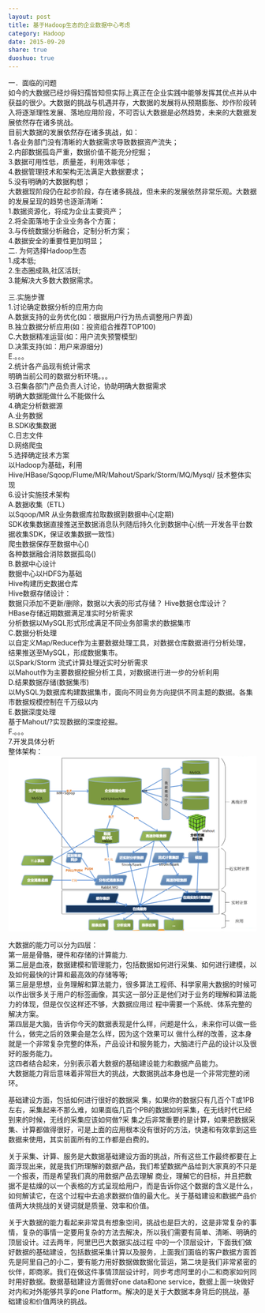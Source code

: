 ```yaml
---
layout: post
title: 基于Hadoop生态的企业数据中心考虑
category: Hadoop
date: 2015-09-20
share: true
duoshuo: true
---
```


一．面临的问题  
如今的大数据已经炒得妇孺皆知但实际上真正在企业实践中能够发挥其优点并从中获益的很少。大数据的挑战与机遇并存，大数据的发展将从预期膨胀、炒作阶段转入将逐渐理性发展、落地应用阶段，不可否认大数据是必然趋势，未来的大数据发展依然存在诸多挑战。   
目前大数据的发展依然存在诸多挑战，如：  
1.各业务部门没有清晰的大数据需求导致数据资产流失；  
2.内部数据孤岛严重，数据价值不能充分挖掘；  
3.数据可用性低，质量差，利用效率低；  
4.数据管理技术和架构无法满足大数据要求；  
5.没有明确的大数据构想；  
大数据现阶段仍在起步阶段，存在诸多挑战，但未来的发展依然非常乐观。大数据的发展呈现的趋势也逐渐清晰：  
1.数据资源化，将成为企业主要资产；  
2.将全面落地于企业业务各个方面；  
3.与传统数据分析融合，定制分析方案；  
4.数据安全的重要性更加明显；  
二. 为何选择Hadoop生态  
1.成本低;  
2.生态圈成熟,社区活跃;  
3.能解决大多数大数据需求。  
  
三.实施步骤  
1.讨论确定数据分析的应用方向  
A.数据支持的业务优化(如：根据用户行为热点调整用户界面)  
B.独立数据分析应用(如：投资组合推荐TOP100)  
C.大数据精准运营(如：用户流失预警模型)  
D.决策支持(如：用户来源细分)  
E.。。。  
2.统计各产品现有统计需求  
明确当前公司的数据分析环境。。。  
3.召集各部门产品负责人讨论，协助明确大数据需求  
明确大数据能做什么不能做什么  
4.确定分析数据源  
A.业务数据  
B.SDK收集数据  
C.日志文件  
D.网络爬虫  
5.选择确定技术方案  
以Hadoop为基础，利用Hive/HBase/Sqoop/Flume/MR/Mahout/Spark/Storm/MQ/Mysql/
技术整体实现  
6.设计实施技术架构  
A.数据收集（ETL）  
以Sqoop/MR 从业务数据库拉取数据到数据中心(定期)  
SDK收集数据直接推送至数据消息队列随后持久化到数据中心(统一开发各平台数据收集SDK，保证收集数据一致性)  
爬虫数据保存至数据中心()  
各种数据融合消除数据孤岛()  
B.数据中心设计  
数据中心以HDFS为基础  
Hive构建历史数据仓库  
	Hive数据存储设计：  
	数据只添加不更新/删除，数据以大表的形式存储？ Hive数据仓库设计？  
HBase存储近期数据满足准实时分析需求  
分析数据以MySQL形式形成满足不同业务部需求的数据集市  
C.数据分析处理  
	以自定义Map/Reduce作为主要数据处理工具，对数据仓库数据进行分析处理，结果推送至MySQL，形成数据集市。  
	以Spark/Storm 流式计算处理近实时分析需求  
	以Mahout作为主要数据挖掘分析工具，对数据进行进一步的分析利用  
D.结果数据存储(数据集市)  
	    以MySQL为数据库构建数据集市，面向不同业务方向提供不同主题的数据。各集市数据规模控制在千万级以内  
E.数据深度处理   
		基于Mahout/?实现数据的深度挖掘。  
F.。。。  
7.开发具体分析   
整体架构：  
![](/image/shujupingtaisheji.png)





大数据的能力可以分为四层：   
第一层是骨骼，硬件和存储的计算能力.  
第二层是血液，数据建模和管理能力，包括数据如何进行采集、如何进行建模，以及如何最快的计算和最高效的存储等等;   
第三层是思想，业务理解和算法能力，很多算法工程师、科学家用大数据的时候可以作出很多关于用户的标签画像，其实这一部分正是他们对于业务的理解和算法能力的体现，但是仅仅这样还不够，大数据应用过 程中需要一个系统、体系完整的解决方案。   
第四层是大脑，告诉你今天的数据表现是什么样，问题是什么，未来你可以做一些什么，做完之后的效果会是怎么样，因为这个效果可以 做什么样的改善，这本身就是一个非常复杂完整的体系，产品设计和服务能力，大脑进行产品的设计以及很好的服务能力。　  
这四者结合起来，分别表示着大数据的基础建设能力和数据产品能力。　　  
大数据能力背后意味着非常巨大的挑战，大数据挑战本身也是一个非常完整的闭环。　　   

基础建设方面，包括如何进行很好的数据采 集，如果你的数据只有几百个T或1PB左右，采集起来不那么难，如果面临几百个PB的数据如何采集，在无线时代已经到来的时候，无线的采集应该如何做?采 集之后非常重要的是计算，如果把数据采集、计算都做得很好，可是上面的应用根本没有很好的方法，快速和有效拿到这些数据来使用，其实前面所有的工作都是白费的。　　   
  
关于采集、计算、服务是大数据基础建设方面的挑战，所有这些工作最终都要在上面浮现出来，就是我们所理解的数据产品，我们希望数据产品给到大家真的不只是一个报表，而是希望我们真的用数据产品去理解 商业，理解它的目标，并且把数据不是枯燥的以一个表格的方式呈现给用户，而是告诉你这个数据的含义是什么，如何解读它，在这个过程中去追求数据价值的最大化。关于基础建设和数据产品价值两大块挑战的关键词就是质量、效率和价值。　　   

关于大数据的能力看起来非常具有想象空间，挑战也是巨大的，这是非常复杂的事情，复杂的事情一定要用复杂的方法去解决，所以我们需要有简单、清晰、明确的顶层设计。过去两年，阿里巴巴大数据实战过程 中的一个顶层设计，下面我们做好数据的基础建设，包括数据采集计算以及服务，上面我们面临的客户数据方面首先是阿里自己的小二，要有能力用好数据做数据化营运，第二块是我们非常紧密的伙伴，即商家。我们在做这件事情顶层设计时，同步考虑阿里的小二和商家如何同时用好数据。数据基础建设方面做好one data和one service，数据上面一块做好对内和对外能够共享的one Platform。解决的是关于大数据本身背后的挑战，基础建设和价值两块的挑战。    






